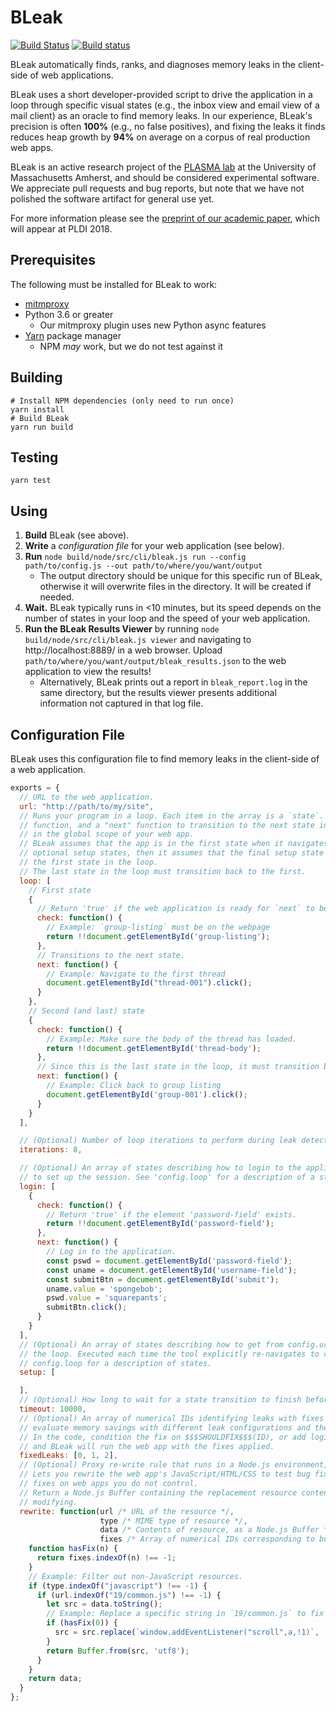 # BLeak

[![Build Status](https://travis-ci.org/plasma-umass/BLeak.svg?branch=master)](https://travis-ci.org/plasma-umass/BLeak)
[![Build status](https://ci.appveyor.com/api/projects/status/b92sknh0pu38943q/branch/master?svg=true)](https://ci.appveyor.com/project/jvilk/bleak/branch/master)

BLeak automatically finds, ranks, and diagnoses memory leaks in the client-side of web applications.

BLeak uses a short developer-provided script to drive the application in a loop through specific visual states (e.g., the inbox view and email view of a mail client) as an oracle to find memory leaks. In our experience, BLeak's precision is often **100%** (e.g., no false positives), and fixing the leaks it finds reduces heap growth by **94%** on average on a corpus of real production web apps.

BLeak is an active research project of the [PLASMA lab](https://plasma.cs.umass.edu/) at the University of Massachusetts Amherst, and should be considered experimental software. We appreciate pull requests and bug reports, but note that we have not polished the software artifact for general use yet.

For more information please see the [preprint of our academic paper](https://github.com/plasma-umass/BLeak/blob/master/paper.pdf), which will appear at PLDI 2018.

## Prerequisites

The following must be installed for BLeak to work:

* [mitmproxy](https://mitmproxy.org/)
* Python 3.6 or greater
  * Our mitmproxy plugin uses new Python async features
* [Yarn](https://yarnpkg.com/en/docs/install) package manager
  * NPM *may* work, but we do not test against it

## Building

```
# Install NPM dependencies (only need to run once)
yarn install
# Build BLeak
yarn run build
```

## Testing

```
yarn test
```

## Using

1. **Build** BLeak (see above).
1. **Write** a *configuration file* for your web application (see below).
2. **Run** `node build/node/src/cli/bleak.js run --config path/to/config.js --out path/to/where/you/want/output`
    * The output directory should be unique for this specific run of BLeak, otherwise it will overwrite files in the directory. It will be created if needed.
3. **Wait.** BLeak typically runs in <10 minutes, but its speed depends on the number of states in your loop and the speed of your web application.
4. **Run the BLeak Results Viewer** by running `node build/node/src/cli/bleak.js viewer` and navigating to http://localhost:8889/ in a web browser. Upload `path/to/where/you/want/output/bleak_results.json` to the web application to view the results!
    * Alternatively, BLeak prints out a report in `bleak_report.log` in the same directory, but the results viewer presents additional information not captured in that log file.

## Configuration File

BLeak uses this configuration file to find memory leaks in the client-side of a web application.

```javascript
exports = {
  // URL to the web application.
  url: "http://path/to/my/site",
  // Runs your program in a loop. Each item in the array is a `state`. Each `state` has a "check"
  // function, and a "next" function to transition to the next state in the loop. These run
  // in the global scope of your web app.
  // BLeak assumes that the app is in the first state when it navigates to the URL. If you specify
  // optional setup states, then it assumes that the final setup state transitions the web app to
  // the first state in the loop.
  // The last state in the loop must transition back to the first.
  loop: [
    // First state
    {
      // Return 'true' if the web application is ready for `next` to be run.
      check: function() {
        // Example: `group-listing` must be on the webpage
        return !!document.getElementById('group-listing');
      },
      // Transitions to the next state.
      next: function() {
        // Example: Navigate to the first thread
        document.getElementById("thread-001").click();
      }
    },
    // Second (and last) state
    {
      check: function() {
        // Example: Make sure the body of the thread has loaded.
        return !!document.getElementById('thread-body');
      },
      // Since this is the last state in the loop, it must transition back to the first state.
      next: function() {
        // Example: Click back to group listing
        document.getElementById('group-001').click();
      }
    }
  ],

  // (Optional) Number of loop iterations to perform during leak detection (default: 8)
  iterations: 8,

  // (Optional) An array of states describing how to login to the application. Executed *once*
  // to set up the session. See 'config.loop' for a description of a state.
  login: [
    {
      check: function() {
        // Return 'true' if the element 'password-field' exists.
        return !!document.getElementById('password-field');
      },
      next: function() {
        // Log in to the application.
        const pswd = document.getElementById('password-field');
        const uname = document.getElementById('username-field');
        const submitBtn = document.getElementById('submit');
        uname.value = 'spongebob';
        pswd.value = 'squarepants';
        submitBtn.click();
      }
    }
  ],
  // (Optional) An array of states describing how to get from config.url to the first state in
  // the loop. Executed each time the tool explicitly re-navigates to config.url. See
  // config.loop for a description of states.
  setup: [

  ],
  // (Optional) How long to wait for a state transition to finish before declaring an error.
  timeout: 10000,
  // (Optional) An array of numerical IDs identifying leaks with fixes in your code. Used to
  // evaluate memory savings with different leak configurations and the effectiveness of bug fixes.
  // In the code, condition the fix on $$$SHOULDFIX$$$(ID), or add logic to `exports.rewrite` (see below),
  // and BLeak will run the web app with the fixes applied.
  fixedLeaks: [0, 1, 2],
  // (Optional) Proxy re-write rule that runs in a Node.js environment, *not* in the browser.
  // Lets you rewrite the web app's JavaScript/HTML/CSS to test bug fixes. Especially useful for evaluating
  // fixes on web apps you do not control.
  // Return a Node.js Buffer containing the replacement resource contents, or the original contents if not
  // modifying.
  rewrite: function(url /* URL of the resource */,
                    type /* MIME type of resource */,
                    data /* Contents of resource, as a Node.js Buffer */,
                    fixes /* Array of numerical IDs corresponding to bug fixes that are active during the session (see fixedLeaks) */) {
    function hasFix(n) {
      return fixes.indexOf(n) !== -1;
    }
    // Example: Filter out non-JavaScript resources.
    if (type.indexOf("javascript") !== -1) {
      if (url.indexOf("19/common.js") !== -1) {
        let src = data.toString();
        // Example: Replace a specific string in `19/common.js` to fix bug 0.
        if (hasFix(0)) {
          src = src.replace(`window.addEventListener("scroll",a,!1)`, 'window.onscroll=a');
        }
        return Buffer.from(src, 'utf8');
      }
    }
    return data;
  }
};
```
